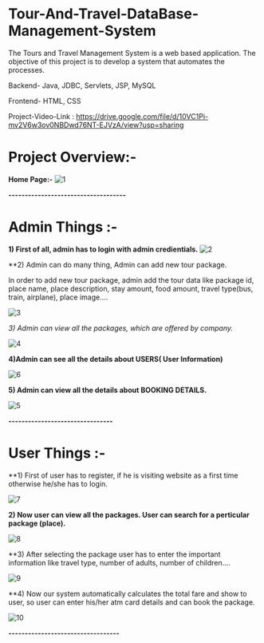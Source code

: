 # Tour-And-Travel-DataBase-Management-System

The Tours and Travel Management System is a web based application. The objective of this project is to develop a system that automates the processes. 

Backend- Java, JDBC, Servlets, JSP, MySQL 

Frontend- HTML, CSS

Project-Video-Link :  https://drive.google.com/file/d/10VC1Pi-mv2V6w3ov0NBDwd76NT-EJVzA/view?usp=sharing


# Project Overview:-

**Home Page:-**
![1](https://user-images.githubusercontent.com/61588604/120923256-37c1e400-c6eb-11eb-9c22-bf24e1a530c7.PNG)

**------------------------------------**

# Admin Things :-

**1) First of all, admin has to login with admin credientials.**
![2](https://user-images.githubusercontent.com/61588604/120923385-dfd7ad00-c6eb-11eb-8729-1ea897ed01fc.PNG)

**2) Admin can do many thing, Admin can add new tour package.

In order to add new tour package, admin add the tour data like package id, place name, place description, stay amount, food amount, travel type(bus, train, airplane), place image....

![3](https://user-images.githubusercontent.com/61588604/120923494-72784c00-c6ec-11eb-86b1-42b2ff7a6d35.PNG)


**3*) Admin can view all the packages, which are offered by company.*

![4](https://user-images.githubusercontent.com/61588604/120923522-a8b5cb80-c6ec-11eb-931b-d64310714d90.PNG)

**4)Admin can see all the details about USERS( User Information)**

![6](https://user-images.githubusercontent.com/61588604/120923564-e0247800-c6ec-11eb-9078-e697c8bed0fb.PNG)

**5) Admin can view all the details about BOOKING DETAILS.**

![5](https://user-images.githubusercontent.com/61588604/120923589-1104ad00-c6ed-11eb-9d85-beb0582f7173.PNG)

**--------------------------------**

# User Things :- 

**1) First of user has to register, if he is visiting website as a first time otherwise he/she has to login.

![7](https://user-images.githubusercontent.com/61588604/120923664-6476fb00-c6ed-11eb-8444-de2658a7d637.PNG)

**2) Now user can view all the packages. User can search for a perticular package (place).**

![8](https://user-images.githubusercontent.com/61588604/120923718-9e480180-c6ed-11eb-8abb-9c6d7468224c.PNG)


**3) After selecting the package user has to enter the important information like travel type,  number of adults, number of children....

![9](https://user-images.githubusercontent.com/61588604/120923753-ca638280-c6ed-11eb-9b8e-93f8c597039c.PNG)


**4) Now our system automatically calculates the total fare and show to user, so user can enter his/her atm card details and can book the package.

![10](https://user-images.githubusercontent.com/61588604/120923794-03035c00-c6ee-11eb-90f4-47f8d87dbe8b.PNG)

**----------------------------------**


